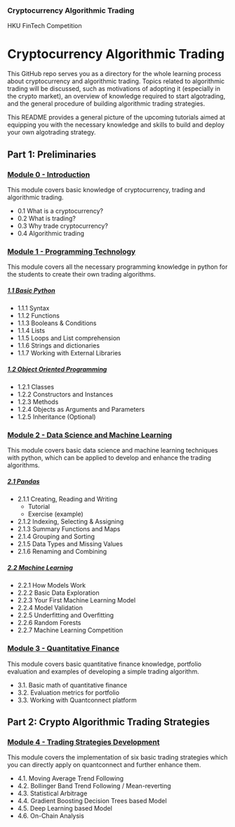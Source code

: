 ### Cryptocurrency Algorithmic Trading
HKU FinTech Competition

# Cryptocurrency Algorithmic Trading

This GitHub repo serves you as a directory for the whole learning process about cryptocurrency and algorithmic trading. Topics related to algorithmic trading will be discussed, such as motivations of adopting it (especially in the crypto market), an overview of knowledge required to start algotrading, and the general procedure of building algorithmic trading strategies.

This README provides a general picture of the upcoming tutorials aimed at equipping you with the necessary knowledge and skills to build and deploy your own algotrading strategy.

## Part 1: Preliminaries

### [Module 0 - Introduction](<./tutorials/Module 0 - Introduction/README.md>)

This module covers basic knowledge of cryptocurrency, trading and algorithmic trading.

- 0.1 What is a cryptocurrency?
- 0.2 What is trading?
- 0.3 Why trade cryptocurrency?
- 0.4 Algorithmic trading

### [Module 1 - Programming Technology](<./tutorials/Module 1 - Programming Technology/README.md>)

This module covers all the necessary programming knowledge in python for the students to create their own trading algorithms.


##### [1.1 Basic Python](<./tutorials/Module 1 - Programming Technology/Module_1.1_Python_Basics.md>)
- 1.1.1 Syntax
- 1.1.2 Functions
- 1.1.3 Booleans & Conditions
- 1.1.4 Lists
- 1.1.5 Loops and List comprehension
- 1.1.6 Strings and dictionaries
- 1.1.7 Working with External Libraries

##### [1.2 Object Oriented Programming](<./tutorials/Module 1 - Programming Technology/Module_1.2_Object_Oriented_Programming.md>)

- 1.2.1 Classes
- 1.2.2 Constructors and Instances
- 1.2.3 Methods
- 1.2.4 Objects as Arguments and Parameters
- 1.2.5 Inheritance (Optional)

### [Module 2 - Data Science and Machine Learning](https://github.com/TonyTang1997/hku-crypto-algo-trading-research/tree/main/tutorials/Module%202%20-%20Data%20Science%20and%20Machine%20Learning)

This module covers basic data science and machine learning techniques with python, which can be applied to develop and enhance the trading algorithms.

##### [2.1 Pandas](https://github.com/TonyTang1997/hku-crypto-algo-trading-research/blob/main/tutorials/Module%202%20-%20Data%20Science%20and%20Machine%20Learning/Module%202.1%20Pandas.md)
- 2.1.1 Creating, Reading and Writing
    - Tutorial
    - Exercise (example)
- 2.1.2 Indexing, Selecting & Assigning
- 2.1.3 Summary Functions and Maps
- 2.1.4 Grouping and Sorting
- 2.1.5 Data Types and Missing Values
- 2.1.6 Renaming and Combining
##### [2.2 Machine Learning](https://github.com/TonyTang1997/hku-crypto-algo-trading-research/blob/main/tutorials/Module%202%20-%20Data%20Science%20and%20Machine%20Learning/Module%202.2%20Introduction%20to%20Machine%20Learning.md)
- 2.2.1 How Models Work
- 2.2.2 Basic Data Exploration
- 2.2.3 Your First Machine Learning Model
- 2.2.4 Model Validation
- 2.2.5 Underfitting and Overfitting
- 2.2.6 Random Forests
- 2.2.7 Machine Learning Competition


### [Module 3 - Quantitative Finance](https://github.com/TonyTang1997/hku-crypto-algo-trading-research/tree/main/tutorials/Module%203%20-%20Quantitative%20Finance)

This module covers basic quantitative finance knowledge, portfolio evaluation and examples of developing a simple trading algorithm.

- 3.1. Basic math of quantitative finance
- 3.2. Evaluation metrics for portfolio
- 3.3. Working with Quantconnect platform

## Part 2: Crypto Algorithmic Trading Strategies

### [Module 4 - Trading Strategies Development](https://github.com/TonyTang1997/hku-crypto-algo-trading-research/blob/main/tutorials/Module%204%20-%20Trading%20Strat/README.md)

This module covers the implementation of six basic trading strategies which you can directly apply on quantconnect and further enhance them.

- 4.1. Moving Average Trend Following
- 4.2. Bollinger Band Trend Following / Mean-reverting
- 4.3. Statistical Arbitrage
- 4.4. Gradient Boosting Decision Trees based Model
- 4.5. Deep Learning based Model
- 4.6. On-Chain Analysis
